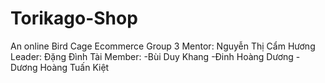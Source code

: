 # Torikago-Shop
An online Bird Cage Ecommerce
Group 3
Mentor: Nguyễn Thị Cẩm Hương
Leader: Đặng Đình Tài
Member:
-Bùi Duy Khang
-Đinh Hoàng Dương
-Dương Hoàng Tuấn Kiệt
